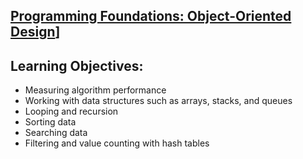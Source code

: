 ## [Programming Foundations: Object-Oriented Design](https://www.linkedin.com/learning/programming-foundations-algorithms)]

## Learning Objectives:
- Measuring algorithm performance
- Working with data structures such as arrays, stacks, and queues
- Looping and recursion
- Sorting data
- Searching data
- Filtering and value counting with hash tables